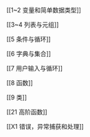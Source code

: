 
[[1~2 变量和简单数据类型]]

[[3~4 列表与元组]]

[[5 条件与循环]]

[[6 字典与集合]]

[[7 用户输入与循环]]

[[8 函数]]

[[9 类]]

[[21 高阶函数]]

[[X1 错误，异常捕获和处理]]
